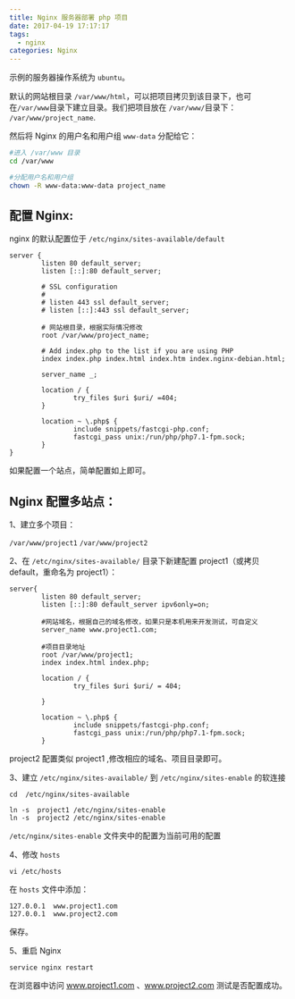 ```yaml
---
title: Nginx 服务器部署 php 项目
date: 2017-04-19 17:17:17
tags:
  - nginx
categories: Nginx
---
```

示例的服务器操作系统为 `ubuntu`。

默认的网站根目录 `/var/www/html`，可以把项目拷贝到该目录下，也可在`/var/www`目录下建立目录。我们把项目放在 `/var/www/`目录下： `/var/www/project_name`. 

然后将 Nginx 的用户名和用户组 `www-data` 分配给它：

```bash
#进入 /var/www 目录
cd /var/www

#分配用户名和用户组
chown -R www-data:www-data project_name
```

## 配置 Nginx:

nginx 的默认配置位于 `/etc/nginx/sites-available/default`

```
server {
        listen 80 default_server;
        listen [::]:80 default_server;

        # SSL configuration
        #
        # listen 443 ssl default_server;
        # listen [::]:443 ssl default_server;
    
		# 网站根目录，根据实际情况修改
        root /var/www/project_name;

        # Add index.php to the list if you are using PHP
        index index.php index.html index.htm index.nginx-debian.html;

        server_name _;

        location / {
                try_files $uri $uri/ =404;
        }

        location ~ \.php$ {
                include snippets/fastcgi-php.conf;
                fastcgi_pass unix:/run/php/php7.1-fpm.sock;
        }
}

```

如果配置一个站点，简单配置如上即可。

## Nginx 配置多站点：

1、建立多个项目：

`/var/www/project1`
`/var/www/project2`

2、在 `/etc/nginx/sites-available/` 目录下新建配置 project1（或拷贝default，重命名为 project1）：

```
server{
        listen 80 default_server;
        listen [::]:80 default_server ipv6only=on;
		
		#网站域名，根据自己的域名修改，如果只是本机用来开发测试，可自定义
        server_name www.project1.com;
	
		#项目目录地址
        root /var/www/project1;
        index index.html index.php;

        location / {
                try_files $uri $uri/ = 404;

        }

        location ~ \.php$ {
                include snippets/fastcgi-php.conf;
                fastcgi_pass unix:/run/php/php7.1-fpm.sock;
        }
```

project2 配置类似 project1 ,修改相应的域名、项目目录即可。

3、建立 `/etc/nginx/sites-available/` 到 `/etc/nginx/sites-enable` 的软连接

```
cd  /etc/nginx/sites-available

ln -s  project1 /etc/nginx/sites-enable
ln -s  project2 /etc/nginx/sites-enable
```

`/etc/nginx/sites-enable` 文件夹中的配置为当前可用的配置

4、修改 `hosts`

```
vi /etc/hosts
```

在 `hosts` 文件中添加：

```
127.0.0.1  www.project1.com
127.0.0.1  www.project2.com
```

保存。

5、重启 Nginx

```
service nginx restart
```

在浏览器中访问 www.project1.com 、www.project2.com  测试是否配置成功。